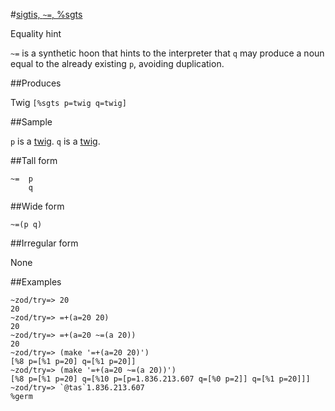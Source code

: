 #[sigtis, `~=`, %sgts](#sgts)

Equality hint

`~=` is a synthetic hoon that hints to the interpreter that `q` may produce a noun equal to the already existing `p`, avoiding duplication.

##Produces

Twig `[%sgts p=twig q=twig]`

##Sample

`p` is a [twig]().
`q` is a [twig]().

##Tall form

    ~=  p
        q

##Wide form

    ~=(p q)

##Irregular form

None

##Examples

    ~zod/try=> 20
    20
    ~zod/try=> =+(a=20 20)
    20
    ~zod/try=> =+(a=20 ~=(a 20))
    20
    ~zod/try=> (make '=+(a=20 20)')
    [%8 p=[%1 p=20] q=[%1 p=20]]
    ~zod/try=> (make '=+(a=20 ~=(a 20))')
    [%8 p=[%1 p=20] q=[%10 p=[p=1.836.213.607 q=[%0 p=2]] q=[%1 p=20]]]
    ~zod/try=> `@tas`1.836.213.607
    %germ
